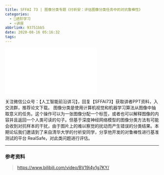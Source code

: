 ```yaml
---
title: SFFAI 73 | 图像分类专题《付祈安：评估图像分类任务中的对抗鲁棒性》
categories:
  - 🌙进阶学习
  - ⭐讲座
abbrlink: 93751bb5
date: 2020-08-16 05:16:32
tags:
---
```


<iframe src="//player.bilibili.com/player.html?aid=541831735&bvid=BV19i4y1g7KY&cid=225158711&p=1" scrolling="no" border="0" frameborder="no" framespacing="0" allowfullscreen="true"> </iframe>

<!--more-->

关注微信公众号：【人工智能前沿讲习】，回复【SFFAI73】获取讲者PPT资料，入交流群，推荐论文下载。
图像分类是使用计算机视觉和机器学习算法从图像中抽取意义的任务。这个操作可以为一张图像分配一个标签，或者也可以解释图像的内容并且返回一个人类可读的句子。但基于深度神经网络模型的图像分类方法有可能会收到对抗样本的干扰，由于图片上的难以察觉的扰动而产生错误的分类结果。本期论坛我们邀请到了来自清华大学的付祈安同学，分享他开发的对鲁棒性进行基准测试的平台 RealSafe，对此类问题进行评估。

***

### 参考资料

> <https://www.bilibili.com/video/BV19i4y1g7KY/>
